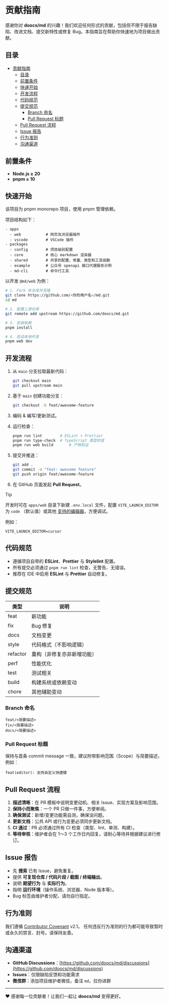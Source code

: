 # 贡献指南

感谢你对 **doocs/md** 的兴趣！我们欢迎任何形式的贡献，包括但不限于报告缺陷、改进文档、提交新特性或修复 Bug。本指南旨在帮助你快速地为项目做出贡献。

## 目录

- [贡献指南](#贡献指南)
  - [目录](#目录)
  - [前置条件](#前置条件)
  - [快速开始](#快速开始)
  - [开发流程](#开发流程)
  - [代码规范](#代码规范)
  - [提交规范](#提交规范)
    - [Branch 命名](#branch-命名)
    - [Pull Request 标题](#pull-request-标题)
  - [Pull Request 流程](#pull-request-流程)
  - [Issue 报告](#issue-报告)
  - [行为准则](#行为准则)
  - [沟通渠道](#沟通渠道)

## 前置条件

- **Node.js ≥ 20**
- **pnpm ≥ 10**

## 快速开始

该项目为 pnpm monorepo 项目，使用 pnpm 管理依赖。

项目结构如下：

```shell
- apps
  - web           # 网页及浏览器插件
  - vscode        # VSCode 插件
- packages
  - config        # 项目级别配置
  - core          # 核心 markdown 渲染器
  - shared        # 共享的配置、常量、类型和工具函数
  - example       # 公众号 openapi 接口代理服务示例
  - md-cli        # 命令行工具
```

以开发 `@md/web` 为例：

```bash
# 1. Fork 本仓库并克隆
git clone https://github.com/<你的用户名>/md.git
cd md

# 2. 配置上游仓库
git remote add upstream https://github.com/doocs/md.git

# 3. 安装依赖
pnpm install

# 4. 启动本地开发
pnpm web dev
```

## 开发流程

1. 从 `main` 分支拉取最新代码：

   ```bash
   git checkout main
   git pull upstream main
   ```

2. 基于 `main` 创建功能分支：

   ```bash
   git checkout -b feat/awesome-feature
   ```

3. 编码 & 编写/更新测试。
4. 运行检查：

   ```bash
   pnpm run lint        # ESLint + Prettier
   pnpm run type-check  # TypeScript 类型检查
   pnpm run web build       # 产物验证
   ```

5. 提交并推送：

   ```bash
   git add .
   git commit -m "feat: awesome feature"
   git push origin feat/awesome-feature
   ```

6. 在 GitHub 页面发起 **Pull Request**。

> [!TIP]
> 开发时可在 `apps/web` 目录下新建 `.env.local` 文件，配置 `VITE_LAUNCH_EDITOR` 为 `code` （默认值）或其他 [支持的编辑器](https://github.com/yyx990803/launch-editor?tab=readme-ov-file#supported-editors)，方便调试。
>
> 例如：
>
> ```
> VITE_LAUNCH_EDITOR=cursor
> ```

## 代码规范

- 遵循项目自带的 **ESLint**、**Prettier** 与 **Stylelint** 配置。
- 所有提交必须通过 `pnpm run lint` 检查，无警告、无错误。
- 推荐在 IDE 中启用 **ESLint** 与 **Prettier** 自动修复。

## 提交规范

| 类型     | 说明                       |
| -------- | -------------------------- |
| feat     | 新功能                     |
| fix      | Bug 修复                   |
| docs     | 文档变更                   |
| style    | 代码格式（不影响逻辑）     |
| refactor | 重构（非修复亦非新增功能） |
| perf     | 性能优化                   |
| test     | 测试相关                   |
| build    | 构建系统或依赖变动         |
| chore    | 其他辅助变动               |

### Branch 命名

```
feat/<简要描述>
fix/<简要描述>
docs/<简要描述>
```

### Pull Request 标题

保持与首条 commit message 一致，建议附带影响范围（Scope）与简要描述，例如：

```
feat(editor): 支持自定义快捷键
```

## Pull Request 流程

1. **描述清晰**：在 PR 模板中说明变更动机、相关 Issue、实现方案及影响范围。
2. **保持小而聚焦**：一个 PR 只做一件事，方便审阅。
3. **确保测试**：新增/变更功能需自测，确保没问题。
4. **更新文档**：公共 API 或行为变更必须同步更新文档。
5. **CI 通过**：PR 必须通过所有 CI 检查（类型、lint、单测、构建）。
6. **等待审核**：维护者会在 1～3 个工作日内回复。请耐心等待并根据建议进行修订。

## Issue 报告

- 先 **搜索** 已有 Issue，避免重复。
- 提供 **可复现仓库 / 代码片段 / 截图 / 终端输出**。
- 说明 **期望行为** 与 **实际行为**。
- 指明 **运行环境**（操作系统、浏览器、Node 版本等）。
- Bug 标签由维护者分配，请勿自行指定。

## 行为准则

我们遵循 [Contributor Covenant](https://www.contributor-covenant.org/) v2.1。
任何违反行为准则的行为都可能导致暂时或永久的禁言、封号。请保持友善。

## 沟通渠道

- **GitHub Discussions**：[https://github.com/doocs/md/discussions](https://github.com/doocs/md/discussions)
- **Issues**：仅限缺陷反馈和功能需求
- **微信群**：添加项目维护者微信，备注 `md`，拉你进群

---

❤️ 感谢每一位贡献者！让我们一起让 **doocs/md** 变得更好。
